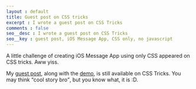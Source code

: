 ```yaml
---
layout : default
title: Guest post on CSS tricks
excerpt : I wrote a guest post on CSS Tricks
comments : false
seo__desc : I wrote a guest post on CSS Tricks
seo__key : guest post, iOS Message App, CSS only, no javascript
---
```

A little challenge of creating iOS Message App using only CSS appeared on CSS tricks. Aww yiss.
<!-- /intro -->

My [guest post](http://css-tricks.com/css-target-for-off-screen-designs/), along with the [demo](http://css-tricks.com/examples/TargetNavigation/), is still available on CSS Tricks. You may think <q>cool story bro</q>, but you know what, it is :D.

